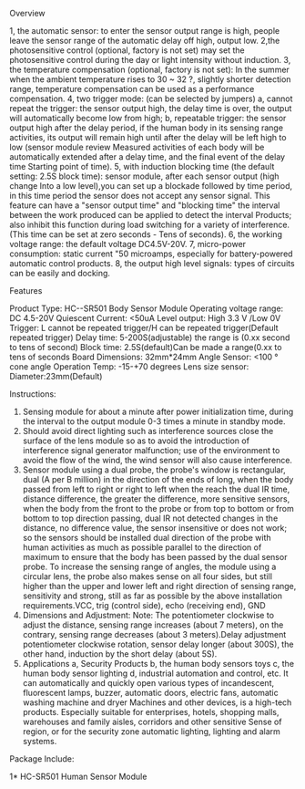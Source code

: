 Overview

1, the automatic sensor: to enter the sensor output range is high, people leave the sensor range of the automatic delay off high, output low. 
2,the photosensitive control (optional, factory is not set) may set the photosensitive control during the day or light intensity without induction. 
3, the temperature compensation (optional, factory is not set): In the summer when the ambient temperature rises to 30 ~ 32 ?, slightly shorter detection range, temperature compensation can be used as a performance compensation. 
4, two trigger mode: (can be selected by jumpers) 
a, cannot repeat the trigger: the sensor output high, the delay time is over, the output will automatically become low from high; 
b, repeatable trigger: the sensor output high after the delay period, if the human body in its sensing range activities, its output will remain high until after the delay will be left high to low (sensor module review Measured activities of each body will be automatically extended after a delay time, and the final event of the delay time Starting point of time). 
5, with induction blocking time (the default setting: 2.5S block time): sensor module, after each sensor output (high change Into a low level),you can set up a blockade followed by time period, in this time period the sensor does not accept any sensor signal. This feature can have a "sensor output time" and "blocking time" the interval between the work produced can be applied to detect the interval Products; also inhibit this function during load switching for a variety of interference. (This time can be set at zero seconds - Tens of seconds). 
6, the working voltage range: the default voltage DC4.5V-20V. 
7, micro-power consumption: static current "50 microamps, especially for battery-powered automatic control products. 
8, the output high level signals: types of circuits can be easily and docking.

Features

Product Type: HC--SR501 Body Sensor Module 
Operating voltage range: DC 4.5-20V 
Quiescent Current: <50uA 
Level output: High 3.3 V /Low 0V 
Trigger: L cannot be repeated trigger/H can be repeated trigger(Default repeated trigger) 
Delay time: 5-200S(adjustable) the range is (0.xx second to tens of second) 
Block time: 2.5S(default)Can be made a range(0.xx to tens of seconds 
Board Dimensions: 32mm*24mm 
Angle Sensor: <100 ° cone angle 
Operation Temp: -15-+70 degrees 
Lens size sensor: Diameter:23mm(Default)

Instructions:

1. Sensing module for about a minute after power initialization time, during the interval to the output module 0-3 times a minute in standby mode. 
2. Should avoid direct lighting such as interference sources close the surface of the lens module so as to avoid the introduction of interference signal generator malfunction; use of the environment to avoid the flow of the wind, the wind sensor will also cause interference. 
3. Sensor module using a dual probe, the probe's window is rectangular, dual (A per B million) in the direction of the ends of long, when the body passed from left to right or right to left when the reach the dual IR time, distance difference, the greater the difference, more sensitive sensors, when the body from the front to the probe or from top 
to bottom or from bottom to top direction passing, dual IR not detected changes in the distance, no difference value, the sensor insensitive or does not work; so the sensors should be installed dual direction of the probe with human activities as much as possible parallel to the direction of maximum to ensure that the body has been passed by the dual sensor probe. To increase the sensing range of angles, the module using a circular lens, the probe also makes sense on all four sides, but still higher than the upper and lower left and right direction of sensing range, sensitivity and strong, still as far as possible by the above installation requirements.VCC, trig (control side), echo (receiving end), GND
4. Dimensions and Adjustment: 
Note: The potentiometer clockwise to adjust the distance, sensing range increases (about 7 meters), on the contrary, sensing range decreases (about 3 meters).Delay adjustment potentiometer clockwise rotation, sensor delay longer (about 300S), the other hand, induction by the short delay (about 5S). 
5. Applications 
a, Security Products 
b, the human body sensors toys 
c, the human body sensor lighting 
d, industrial automation and control, etc. 
It can automatically and quickly open various types of incandescent, fluorescent lamps, buzzer, automatic doors, electric fans, automatic washing machine and dryer Machines and other devices, is a high-tech products. Especially suitable for enterprises, hotels, shopping malls, warehouses and family aisles, corridors and other sensitive Sense of region, or for the security zone automatic lighting, lighting and alarm systems.

Package Include:

1* HC-SR501 Human Sensor Module

